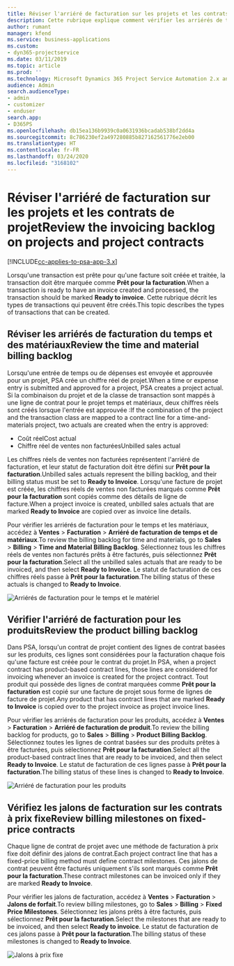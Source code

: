 ```yaml
---
title: Réviser l'arriéré de facturation sur les projets et les contrats de projet
description: Cette rubrique explique comment vérifier les arriérés de temps, de dépenses, et de produits, et comment les marquer comme prêts pour la facturation.
author: rumant
manager: kfend
ms.service: business-applications
ms.custom:
- dyn365-projectservice
ms.date: 03/11/2019
ms.topic: article
ms.prod: ''
ms.technology: Microsoft Dynamics 365 Project Service Automation 2.x and 3.x
audience: Admin
search.audienceType:
- admin
- customizer
- enduser
search.app:
- D365PS
ms.openlocfilehash: db15ea136b9939c0a0631936bcadab538bf2dd4a
ms.sourcegitcommit: 8c786230ef2a497280885b827162561776e2eb00
ms.translationtype: HT
ms.contentlocale: fr-FR
ms.lasthandoff: 03/24/2020
ms.locfileid: "3168102"
---
```

# <a name="review-the-invoicing-backlog-on-projects-and-project-contracts"></a><span data-ttu-id="e3ae6-103">Réviser l'arriéré de facturation sur les projets et les contrats de projet</span><span class="sxs-lookup"><span data-stu-id="e3ae6-103">Review the invoicing backlog on projects and project contracts</span></span>

[!INCLUDE[cc-applies-to-psa-app-3.x](../includes/cc-applies-to-psa-app-3x.md)]

<span data-ttu-id="e3ae6-104">Lorsqu'une transaction est prête pour qu'une facture soit créée et traitée, la transaction doit être marquée comme **Prêt pour la facturation**.</span><span class="sxs-lookup"><span data-stu-id="e3ae6-104">When a transaction is ready to have an invoice created and processed, the transaction should be marked **Ready to invoice**.</span></span> <span data-ttu-id="e3ae6-105">Cette rubrique décrit les types de transactions qui peuvent être créés.</span><span class="sxs-lookup"><span data-stu-id="e3ae6-105">This topic describes the types of transactions that can be created.</span></span>

## <a name="review-the-time-and-material-billing-backlog"></a><span data-ttu-id="e3ae6-106">Réviser les arriérés de facturation du temps et des matériaux</span><span class="sxs-lookup"><span data-stu-id="e3ae6-106">Review the time and material billing backlog</span></span>

<span data-ttu-id="e3ae6-107">Lorsqu'une entrée de temps ou de dépenses est envoyée et approuvée pour un projet, PSA crée un chiffre réel de projet.</span><span class="sxs-lookup"><span data-stu-id="e3ae6-107">When a time or expense entry is submitted and approved for a project, PSA creates a project actual.</span></span> <span data-ttu-id="e3ae6-108">Si la combinaison du projet et de la classe de transaction sont mappés à une ligne de contrat pour le projet temps et matériaux, deux chiffres réels sont créés lorsque l'entrée est approuvée :</span><span class="sxs-lookup"><span data-stu-id="e3ae6-108">If the combination of the project and the transaction class are mapped to a contract line for a time-and-materials project, two actuals are created when the entry is approved:</span></span>

- <span data-ttu-id="e3ae6-109">Coût réel</span><span class="sxs-lookup"><span data-stu-id="e3ae6-109">Cost actual</span></span> 
- <span data-ttu-id="e3ae6-110">Chiffre réel de ventes non facturées</span><span class="sxs-lookup"><span data-stu-id="e3ae6-110">Unbilled sales actual</span></span>

<span data-ttu-id="e3ae6-111">Les chiffres réels de ventes non facturées représentent l'arriéré de facturation, et leur statut de facturation doit être défini sur **Prêt pour la facturation**.</span><span class="sxs-lookup"><span data-stu-id="e3ae6-111">Unbilled sales actuals represent the billing backlog, and their billing status must be set to **Ready to Invoice**.</span></span> <span data-ttu-id="e3ae6-112">Lorsqu'une facture de projet est créée, les chiffres réels de ventes non facturées marqués comme **Prêt pour la facturation** sont copiés comme des détails de ligne de facture.</span><span class="sxs-lookup"><span data-stu-id="e3ae6-112">When a project invoice is created, unbilled sales actuals that are marked **Ready to Invoice** are copied over as invoice line details.</span></span>

<span data-ttu-id="e3ae6-113">Pour vérifier les arriérés de facturation pour le temps et les matériaux, accédez à **Ventes** \> **Facturation** \> **Arriéré de facturation de temps et de matériaux**.</span><span class="sxs-lookup"><span data-stu-id="e3ae6-113">To review the billing backlog for time and materials, go to **Sales** \> **Billing** \> **Time and Material Billing Backlog**.</span></span> <span data-ttu-id="e3ae6-114">Sélectionnez tous les chiffres réels de ventes non facturés prêts à être facturés, puis sélectionnez **Prêt pour la facturation**.</span><span class="sxs-lookup"><span data-stu-id="e3ae6-114">Select all the unbilled sales actuals that are ready to be invoiced, and then select **Ready to Invoice**.</span></span> <span data-ttu-id="e3ae6-115">Le statut de facturation de ces chiffres réels passe à **Prêt pour la facturation**.</span><span class="sxs-lookup"><span data-stu-id="e3ae6-115">The billing status of these actuals is changed to **Ready to Invoice**.</span></span>

![Arriérés de facturation pour le temps et le matériel](media/TMBacklog.png)

## <a name="review-the-product-billing-backlog"></a><span data-ttu-id="e3ae6-117">Vérifier l'arriéré de facturation pour les produits</span><span class="sxs-lookup"><span data-stu-id="e3ae6-117">Review the product billing backlog</span></span>

<span data-ttu-id="e3ae6-118">Dans PSA, lorsqu'un contrat de projet contient des lignes de contrat basées sur les produits, ces lignes sont considérées pour la facturation chaque fois qu'une facture est créée pour le contrat du projet.</span><span class="sxs-lookup"><span data-stu-id="e3ae6-118">In PSA, when a project contract has product-based contract lines, those lines are considered for invoicing whenever an invoice is created for the project contract.</span></span> <span data-ttu-id="e3ae6-119">Tout produit qui possède des lignes de contrat marquées comme **Prêt pour la facturation** est copié sur une facture de projet sous forme de lignes de facture de projet.</span><span class="sxs-lookup"><span data-stu-id="e3ae6-119">Any product that has contract lines that are marked **Ready to Invoice** is copied over to the project invoice as project invoice lines.</span></span>

<span data-ttu-id="e3ae6-120">Pour vérifier les arriérés de facturation pour les produits, accédez à **Ventes** \> **Facturation** \> **Arriéré de facturation de produit**.</span><span class="sxs-lookup"><span data-stu-id="e3ae6-120">To review the billing backlog for products, go to **Sales** \> **Billing** \> **Product Billing Backlog**.</span></span> <span data-ttu-id="e3ae6-121">Sélectionnez toutes les lignes de contrat basées sur des produits prêtes à être facturées, puis sélectionnez **Prêt pour la facturation**.</span><span class="sxs-lookup"><span data-stu-id="e3ae6-121">Select all the product-based contract lines that are ready to be invoiced, and then select **Ready to Invoice**.</span></span> <span data-ttu-id="e3ae6-122">Le statut de facturation de ces lignes passe à **Prêt pour la facturation**.</span><span class="sxs-lookup"><span data-stu-id="e3ae6-122">The billing status of these lines is changed to **Ready to Invoice**.</span></span>

![Arriéré de facturation pour les produits](media/ProductBacklog.png)

## <a name="review-billing-milestones-on-fixed-price-contracts"></a><span data-ttu-id="e3ae6-124">Vérifiez les jalons de facturation sur les contrats à prix fixe</span><span class="sxs-lookup"><span data-stu-id="e3ae6-124">Review billing milestones on fixed-price contracts</span></span>

<span data-ttu-id="e3ae6-125">Chaque ligne de contrat de projet avec une méthode de facturation à prix fixe doit définir des jalons de contrat.</span><span class="sxs-lookup"><span data-stu-id="e3ae6-125">Each project contract line that has a fixed-price billing method must define contract milestones.</span></span> <span data-ttu-id="e3ae6-126">Ces jalons de contrat peuvent être facturés uniquement s'ils sont marqués comme **Prêt pour la facturation**.</span><span class="sxs-lookup"><span data-stu-id="e3ae6-126">These contract milestones can be invoiced only if they are marked **Ready to Invoice**.</span></span> 

<span data-ttu-id="e3ae6-127">Pour vérifier les jalons de facturation, accédez à **Ventes** \> **Facturation** \> **Jalons de forfait**.</span><span class="sxs-lookup"><span data-stu-id="e3ae6-127">To review billing milestones, go to **Sales** \> **Billing** \> **Fixed Price Milestones**.</span></span> <span data-ttu-id="e3ae6-128">Sélectionnez les jalons prêts à être facturés, puis sélectionnez **Prêt pour la facturation**.</span><span class="sxs-lookup"><span data-stu-id="e3ae6-128">Select the milestones that are ready to be invoiced, and then select **Ready to invoice**.</span></span> <span data-ttu-id="e3ae6-129">Le statut de facturation de ces jalons passe à **Prêt pour la facturation**.</span><span class="sxs-lookup"><span data-stu-id="e3ae6-129">The billing status of these milestones is changed to **Ready to Invoice**.</span></span>

![Jalons à prix fixe](media/FPBacklog.png)
